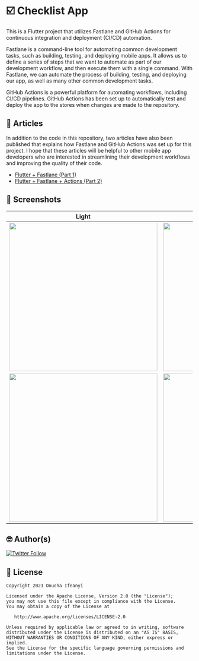 # ☑️ Checklist App

This is a Flutter project that utilizes Fastlane and GitHub Actions for continuous integration and deployment (CI/CD) automation.

Fastlane is a command-line tool for automating common development tasks, such as building, testing, and deploying mobile apps. It allows us to define a series of steps that we want to automate as part of our development workflow, and then execute them with a single command. With Fastlane, we can automate the process of building, testing, and deploying our app, as well as many other common development tasks.

GitHub Actions is a powerful platform for automating workflows, including CI/CD pipelines. GitHub Actions has been set up to automatically  test and deploy the app to the stores when changes are made to the repository.

## 📝 Articles
In addition to the code in this repository, two articles have also been published that explains how Fastlane and GitHub Actions was set up for this project. I hope that these articles will be helpful to other mobile app developers who are interested in streamlining their development workflows and improving the quality of their code.

- [Flutter + Fastlane (Part 1)](https://o-ifeanyi.hashnode.dev/flutter-fastlane-part-1)
- [Flutter + Fastlane + Actions (Part 2)](https://o-ifeanyi.hashnode.dev/flutter-fastlane-github-actions-part-2)

## 📸 Screenshots
| Light | Dark |
|------|-------|
|<img src="https://user-images.githubusercontent.com/60583263/233743953-001b6150-18e2-4a97-a4a0-06b12658c19f.png" width="400"> |  <img src="https://user-images.githubusercontent.com/60583263/233744004-2b5378ec-4e9b-424e-8b93-7bcdb6caed7c.png" width="400">|
|<img src="https://user-images.githubusercontent.com/60583263/233743985-545f9cea-d37c-4d59-ba6d-fef7e82ad5dd.png" width="400"> |  <img src="https://user-images.githubusercontent.com/60583263/233744027-243b72b4-0269-4d6f-9218-10ed63312186.png" width="400">|

## 🤓 Author(s)
[![Twitter Follow](https://img.shields.io/twitter/follow/onuoha_ifeanyi.svg?style=social)](https://twitter.com/onuoha_ifeanyi)

## 🔖 License
    Copyright 2023 Onuoha Ifeanyi

    Licensed under the Apache License, Version 2.0 (the "License");
    you may not use this file except in compliance with the License.
    You may obtain a copy of the License at

       http://www.apache.org/licenses/LICENSE-2.0

    Unless required by applicable law or agreed to in writing, software
    distributed under the License is distributed on an "AS IS" BASIS,
    WITHOUT WARRANTIES OR CONDITIONS OF ANY KIND, either express or implied.
    See the License for the specific language governing permissions and
    limitations under the License.
